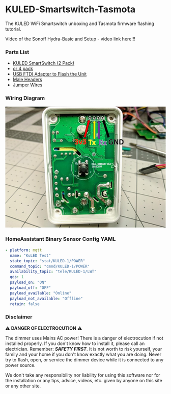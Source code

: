 # KULED-Smartswitch-Tasmota
The KULED WiFi Smartswitch unboxing and Tasmota firmware flashing tutorial.

Video of the Sonoff Hydra-Basic and Setup - video link here!!!

### Parts List
- [KULED SmartSwitch (2 Pack)](https://amzn.to/2PnkdhM) 
- [or 4 pack](https://amzn.to/2IKMOv4)
- [USB FTDI Adapter to Flash the Unit](https://amzn.to/2QXC5AU)
- [Male Headers](https://amzn.to/2OnGpuZ)
- [Jumper Wires](https://amzn.to/2OtIDJ4)

### Wiring Diagram
![alt text](https://raw.githubusercontent.com/digiblur/KULED-Smartswitch-Tasmota/master/GPIO%20PINS.jpg "Wiring Diagram")

### HomeAssistant Binary Sensor Config YAML
```yaml
- platform: mqtt
  name: "KuLED Test"
  state_topic: "stat/KULED-1/POWER"
  command_topic: "cmnd/KULED-1/POWER"
  availability_topic: "tele/KULED-1/LWT"
  qos: 1
  payload_on: "ON"
  payload_off: "OFF"
  payload_available: "Online"
  payload_not_available: "Offline"
  retain: false
```

### Disclaimer
:warning: **DANGER OF ELECTROCUTION** :warning:

The dimmer uses Mains AC power!  There is a danger of electrocution if not installed properly. If you don't know how to install it, please call an electrician. Remember: _**SAFETY FIRST**_. It is not worth to risk yourself, your family and your home if you don't know exactly what you are doing. Never try to flash, open, or service the dimmer device while it is connected to any power source.

We don't take any responsibility nor liability for using this software nor for the installation or any tips, advice, videos, etc. given by anyone on this site or any other site.
